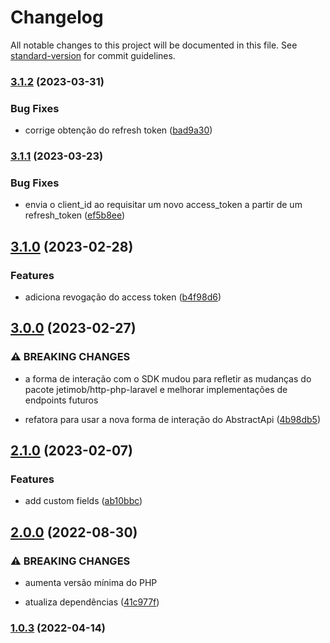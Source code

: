 # Changelog

All notable changes to this project will be documented in this file. See [standard-version](https://github.com/conventional-changelog/standard-version) for commit guidelines.

### [3.1.2](https://github.com/jetimob/rdstation-sdk-php-laravel/compare/v3.1.1...v3.1.2) (2023-03-31)


### Bug Fixes

* corrige obtenção do refresh token ([bad9a30](https://github.com/jetimob/rdstation-sdk-php-laravel/commit/bad9a304be8ae05fc80147cf2d420116a7db6999))

### [3.1.1](https://github.com/jetimob/rdstation-sdk-php-laravel/compare/v3.1.0...v3.1.1) (2023-03-23)


### Bug Fixes

* envia o client_id ao requisitar um novo access_token a partir de um refresh_token ([ef5b8ee](https://github.com/jetimob/rdstation-sdk-php-laravel/commit/ef5b8eed55ef7f37df69b1c686af2a4e8497b3b8))

## [3.1.0](https://github.com/jetimob/rdstation-sdk-php-laravel/compare/v3.0.0...v3.1.0) (2023-02-28)


### Features

* adiciona revogação do access token ([b4f98d6](https://github.com/jetimob/rdstation-sdk-php-laravel/commit/b4f98d678748efdadb29b7660646a68d79e9008f))

## [3.0.0](https://github.com/jetimob/rdstation-sdk-php-laravel/compare/v2.1.0...v3.0.0) (2023-02-27)


### ⚠ BREAKING CHANGES

* a forma de interação com o SDK mudou para refletir as mudanças do pacote jetimob/http-php-laravel e melhorar implementações de endpoints futuros

* refatora para usar a nova forma de interação do AbstractApi ([4b98db5](https://github.com/jetimob/rdstation-sdk-php-laravel/commit/4b98db5eb43b115b508cbf9f24b528b4b0c05a2e))

## [2.1.0](https://github.com/jetimob/rdstation-sdk-php-laravel/compare/v2.0.0...v2.1.0) (2023-02-07)


### Features

* add custom fields ([ab10bbc](https://github.com/jetimob/rdstation-sdk-php-laravel/commit/ab10bbcb95aa973337d91c17a194bf7b22c71257))

## [2.0.0](https://github.com/jetimob/rdstation-sdk-php-laravel/compare/v1.0.3...v2.0.0) (2022-08-30)


### ⚠ BREAKING CHANGES

* aumenta versão mínima do PHP

* atualiza dependências ([41c977f](https://github.com/jetimob/rdstation-sdk-php-laravel/commit/41c977f4c2707a688d922bf618c58cd81c8233ff))

### [1.0.3](https://github.com/jetimob/rdstation-sdk-php-laravel/compare/v1.0.2...v1.0.3) (2022-04-14)
